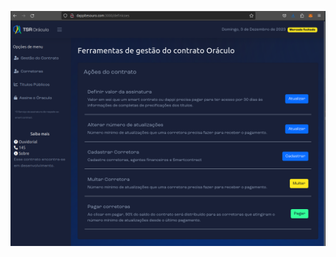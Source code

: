 ![Tela de Gestao](https://github.com/juv1nsk1/araucaria/blob/main/dappi-tesouro/Screenshot%20-%20dappi%201.png?raw=true)
